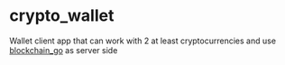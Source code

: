 # crypto_wallet
Wallet client app that can work with 2 at least cryptocurrencies  and use [blockchain_go](https://github.com/pathfinder177/blockchain_go) as server side
